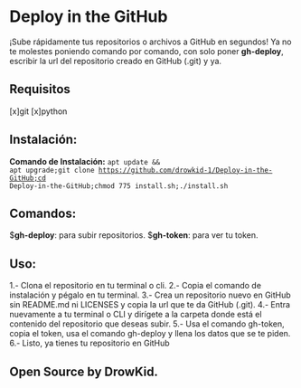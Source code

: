# Deploy in the GitHub 
¡Sube rápidamente tus repositorios o archivos a GitHub en segundos!
Ya no te molestes poniendo comando por comando, con solo poner <strong>gh-deploy</strong>, escribir la url del repositorio creado en GitHub (.git) y ya.

## Requisitos
[x]git
[x]python
## Instalación:
<strong> Comando de Instalación:</strong>
<code>apt update && apt upgrade;git clone https://github.com/drowkid-1/Deploy-in-the-GitHub;cd Deploy-in-the-GitHub;chmod 775 install.sh;./install.sh</code>
## Comandos:
$<strong>gh-deploy</strong>: para subir repositorios.
$<strong>gh-token</strong>: para ver tu token.

## Uso:
1.- Clona el repositorio en tu terminal o cli.
2.- Copia el comando de instalación y pégalo en tu terminal.
3.- Crea un repositorio nuevo en GitHub sin README.md ni LICENSES y copia la url que te da GitHub (.git).
4.- Entra nuevamente a tu terminal o CLI y dirígete a la carpeta donde está el contenido del repositorio que deseas subir.
5.- Usa el comando gh-token, copia el token, usa el comando gh-deploy y llena los datos que se te piden.
6.- Listo, ya tienes tu repositorio en GitHub
## Open Source by DrowKid.
